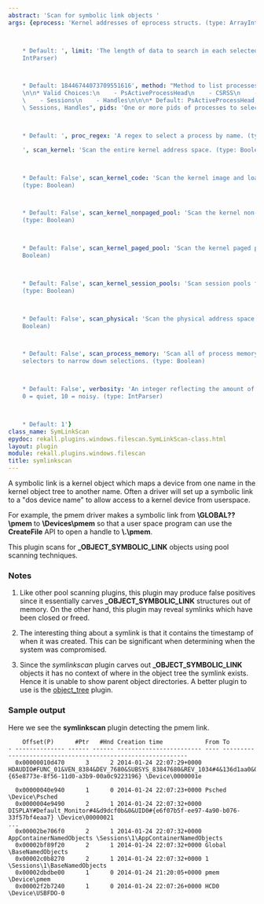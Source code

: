 ```yaml
---
abstract: 'Scan for symbolic link objects '
args: {eprocess: 'Kernel addresses of eprocess structs. (type: ArrayIntParser)



    * Default: ', limit: 'The length of data to search in each selected region. (type:
    IntParser)



    * Default: 18446744073709551616', method: "Method to list processes. (type: ChoiceArray)\n\
    \n\n* Valid Choices:\n    - PsActiveProcessHead\n    - CSRSS\n    - PspCidTable\n\
    \    - Sessions\n    - Handles\n\n\n* Default: PsActiveProcessHead, CSRSS, PspCidTable,\
    \ Sessions, Handles", pids: 'One or more pids of processes to select. (type: ArrayIntParser)



    * Default: ', proc_regex: 'A regex to select a process by name. (type: RegEx)

    ', scan_kernel: 'Scan the entire kernel address space. (type: Boolean)



    * Default: False', scan_kernel_code: 'Scan the kernel image and loaded drivers.
    (type: Boolean)



    * Default: False', scan_kernel_nonpaged_pool: 'Scan the kernel non-paged pool.
    (type: Boolean)



    * Default: False', scan_kernel_paged_pool: 'Scan the kernel paged pool. (type:
    Boolean)



    * Default: False', scan_kernel_session_pools: 'Scan session pools for all processes.
    (type: Boolean)



    * Default: False', scan_physical: 'Scan the physical address space only. (type:
    Boolean)



    * Default: False', scan_process_memory: 'Scan all of process memory. Uses process
    selectors to narrow down selections. (type: Boolean)



    * Default: False', verbosity: 'An integer reflecting the amount of desired output:
    0 = quiet, 10 = noisy. (type: IntParser)



    * Default: 1'}
class_name: SymLinkScan
epydoc: rekall.plugins.windows.filescan.SymLinkScan-class.html
layout: plugin
module: rekall.plugins.windows.filescan
title: symlinkscan
---
```


A symbolic link is a kernel object which maps a device from one name in the
kernel object tree to another name. Often a driver will set up a symbolic link
to a "dos device name" to allow access to a kernel device from userspace.

For example, the pmem driver makes a symbolic link from **\GLOBAL??\pmem** to
**\Devices\pmem** so that a user space program can use the **CreateFile** API to
open a handle to **\\.\pmem**.

This plugin scans for **_OBJECT_SYMBOLIC_LINK** objects using pool scanning techniques.

### Notes

1. Like other pool scanning plugins, this plugin may produce false positives
   since it essentially carves **_OBJECT_SYMBOLIC_LINK** structures out of
   memory. On the other hand, this plugin may reveal symlinks which have been
   closed or freed.

1. The interesting thing about a symlink is that it contains the timestamp of
   when it was created. This can be significant when determining when the system
   was compromised.

2. Since the *symlinkscan* plugin carves out **_OBJECT_SYMBOLIC_LINK** objects
   it has no context of where in the object tree the symlink exists. Hence it is
   unable to show parent object directories. A better plugin to use is the
   [object_tree](ObjectTree.html) plugin.

### Sample output

Here we see the **symlinkscan** plugin detecting the pmem link.

```
    Offset(P)      #Ptr   #Hnd Creation time            From To
- -------------- ------ ------ ------------------------ ---- ------------------------------------------------------------
  0x00000010d470      3      2 2014-01-24 22:07:29+0000 HDAUDIO#FUNC_01&VEN_8384&DEV_7680&SUBSYS_83847680&REV_1034#4&136d1aa0&0&0001#{65e8773e-8f56-11d0-a3b9-00a0c9223196} \Device\0000001e

  0x00000040e940      1      0 2014-01-24 22:07:23+0000 Psched \Device\Psched
  0x0000004e9490      2      1 2014-01-24 22:07:32+0000 DISPLAY#Default_Monitor#4&d9dcf0b&0&UID0#{e6f07b5f-ee97-4a90-b076-33f57bf4eaa7} \Device\00000021
...
  0x00002be706f0      2      1 2014-01-24 22:07:32+0000 AppContainerNamedObjects \Sessions\1\AppContainerNamedObjects
  0x00002bf89f20      2      1 2014-01-24 22:07:32+0000 Global \BaseNamedObjects
  0x00002c0b8270      2      1 2014-01-24 22:07:32+0000 1 \Sessions\1\BaseNamedObjects
  0x00002dbdbe00      1      0 2014-01-24 21:20:05+0000 pmem \Device\pmem
  0x00002f2b7240      1      0 2014-01-24 22:07:26+0000 HCD0 \Device\USBFDO-0
```
